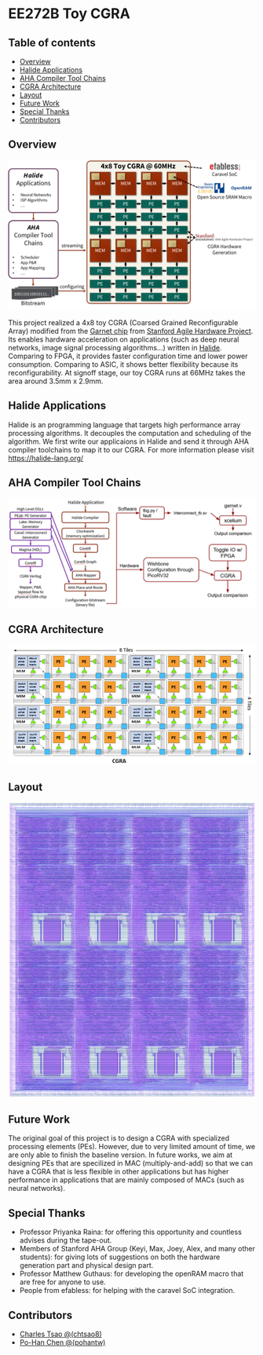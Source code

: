 # EE272B Toy CGRA

## Table of contents
- [Overview](#overview)
- [Halide Applications](#halide-applications)
- [AHA Compiler Tool Chains](#aha-compiler-tool-chains)
- [CGRA Architecture](#cgra-architecture)
- [Layout](#layout)
- [Future Work](#future-work)
- [Special Thanks](#special-thanks)
- [Contributors](#contributors)

## Overview
![](img/proj_intro.png)

This project realized a 4x8 toy CGRA (Coarsed Grained Reconfigurable Array) modified from the [Garnet chip](https://github.com/StanfordAHA/garnet) from [Stanford Agile Hardware Project](https://aha.stanford.edu/). Its enables hardware acceleration on applications (such as deep neural networks, image signal processing algorithms...) written in [Halide](https://halide-lang.org/). Comparing to FPGA, it provides faster configuration time and lower power consumption. Comparing to ASIC, it shows better flexibility because its reconfigurability. At signoff stage, our toy CGRA runs at 66MHz takes the area around 3.5mm x 2.9mm.

## Halide Applications
Halide is an programming language that targets high performance array processing algorithms. It decouples the computation and scheduling of the algorithm. We first write our applicaions in Halide and send it through AHA compiler toolchains to map it to our CGRA. For more information please visit https://halide-lang.org/

## AHA Compiler Tool Chains
![](img/AHA.png)

## CGRA Architecture
![](img/cgra_architecture.png)

## Layout
![](img/cgra.png)

## Future Work
The original goal of this project is to design a CGRA with specialized processing elements (PEs). However, due to very limited amount of time, we are only able to finish the baseline version. In future works, we aim at designing PEs that are specilized in MAC (multiply-and-add) so that we can have a CGRA that is less flexible in other applications but has higher performance in applications that are mainly composed of MACs (such as neural networks).

## Special Thanks
* Professor Priyanka Raina: for offering this opportunity and countless advises during the tape-out.
* Members of Stanford AHA Group (Keyi, Max, Joey, Alex, and many other students): for giving lots of suggestions on both the hardware generation part and physical design part.
* Professor Matthew Guthaus: for developing the openRAM macro that are free for anyone to use.
* People from efabless: for helping with the caravel SoC integration.

## Contributors
* [Charles Tsao @(chtsao8)](https://github.com/chtsao8)
* [Po-Han Chen @(pohantw)](https://github.com/pohantw)
